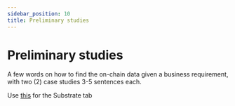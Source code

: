 ```yaml
---
sidebar_position: 10
title: Preliminary studies
---
```


# Preliminary studies

A few words on how to find the on-chain data given a business requirement, with two (2) case studies 3-5 sentences each.

Use [this](/faq/#how-do-i-know-which-events-and-extrinsics-i-need-on-substrate) for the Substrate tab
